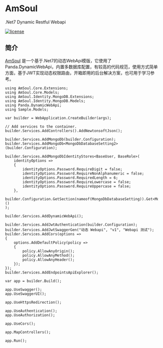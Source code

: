 # AmSoul
.Net7 Dynamic Restful Webapi

[![license](https://img.shields.io/badge/license-MIT-green.svg)](./LICENSE)

## 简介

[AmSoul](https://github.com/InbornLee/AmSoul) 是一个基于.Net7的动态WebApi模版，它使用了Panda.DynamicWebApi，内置多数据库配置，有较高的代码规范，使用方式简单方面，基于JWT实现动态权限路由，开箱即用的后台解决方案，也可用于学习参考。

```CSharp
using AmSoul.Core.Extensions;
using AmSoul.Core.Models;
using AmSoul.Identity.MongoDB.Extensions;
using AmSoul.Identity.MongoDB.Models;
using Panda.DynamicWebApi;
using Sample.Models;

var builder = WebApplication.CreateBuilder(args);

// Add services to the container.
builder.Services.AddControllers().AddNewtonsoftJson();

builder.Services.AddMongoDb(builder.Configuration);
builder.Services.AddMongoDb<MongoDbDatabaseSetting2>(builder.Configuration);

builder.Services.AddMongoDbIdentityStores<BaseUser, BaseRole>(
    identityOptions =>
    {
        identityOptions.Password.RequireDigit = false;
        identityOptions.Password.RequireNonAlphanumeric = false;
        identityOptions.Password.RequiredLength = 6;
        identityOptions.Password.RequireLowercase = false;
        identityOptions.Password.RequireUppercase = false;
    },
    builder.Configuration.GetSection(nameof(MongoDbDatabaseSetting)).Get<MongoDbDatabaseSetting>()
);

builder.Services.AddDynamicWebApi();

builder.Services.AddJwtAuthentication(builder.Configuration);
builder.Services.AddJwtSwaggerGen("动态 Webapi", "v1", "Webapi 测试");
builder.Services.AddCors(options =>
{
    options.AddDefaultPolicy(policy =>
    {
        policy.AllowAnyOrigin();
        policy.AllowAnyMethod();
        policy.AllowAnyHeader();
    });
});
builder.Services.AddEndpointsApiExplorer();

var app = builder.Build();

app.UseSwagger();
app.UseSwaggerUI();

app.UseHttpsRedirection();

app.UseAuthentication();
app.UseAuthorization();

app.UseCors();

app.MapControllers();

app.Run();
```